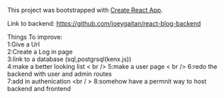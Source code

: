 This project was bootstrapped with [Create React App](https://github.com/facebook/create-react-app).

Link to backend: https://github.com/joeygaitan/react-blog-backend

Things To improve: <br/>
1:Give a Url <br/>
2:Create a Log in page <br />
3:link to a database (sql,postgrsql(kenx.js)) <br />
4:make a better looking list < br />
5:make a user page < br />
6:redo the backend with user and admin routes <br />
7:add in authenication <br / >
8:somehow have a permnit way to host backend and frontend <br />
